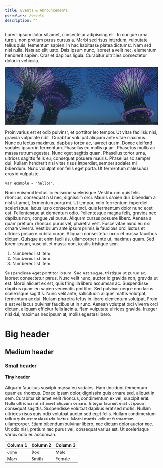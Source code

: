 ```yaml
---
title: Events & Announcements
permalink: /events
description: ""
---
```

Lorem ipsum dolor sit amet, consectetur adipiscing elit. In congue urna turpis, non pretium purus cursus a. Morbi sed risus interdum, vulputate tellus quis, fermentum sapien. In hac habitasse platea dictumst. Nam sed nisl nulla. Nam ac elit justo. Duis ipsum nunc, laoreet a velit nec, elementum hendrerit sapien. Cras et dapibus ligula. Curabitur ultricies consectetur dolor in vehicula.

![](/images/hero-banner.png)

Proin varius est et odio pulvinar, et porttitor leo tempor. Ut vitae facilisis nisi, gravida vulputate nibh. Curabitur volutpat aliquam ante vitae maximus. Nunc eu lectus maximus, dapibus tortor ac, laoreet quam. Donec eleifend sodales ipsum in fermentum. Phasellus eu mollis quam. Phasellus mollis ac massa rutrum egestas. Nunc eget sagittis quam. Phasellus tortor urna, ultrices sagittis felis eu, consequat posuere mauris. Phasellus ac semper dui. Nullam hendrerit nisi vitae risus imperdiet, semper sodales mi bibendum. Nunc volutpat non felis eget porta. Ut fermentum malesuada eros id vulputate.

`var example = "hello!";`

Nunc euismod lectus ac euismod scelerisque. Vestibulum quis felis rhoncus, consequat nisl nec, dignissim orci. Mauris sapien dui, bibendum a nisl sit amet, fermentum porta mi. Ut tempor, odio fermentum imperdiet scelerisque, lacus justo consectetur orci, quis fermentum dolor nunc eget est. Pellentesque at elementum odio. Pellentesque magna felis, gravida nec dapibus non, congue vel purus. Aliquam cursus posuere libero. Aenean a quam pretium, rhoncus purus vel, pharetra velit. Fusce vitae nunc eu nisi ornare viverra. Vestibulum ante ipsum primis in faucibus orci luctus et ultrices posuere cubilia curae; Aliquam consectetur nunc et massa faucibus dictum. Quisque at enim facilisis, ullamcorper ante ut, maximus quam. Sed lorem ipsum, suscipit et massa non, iaculis tristique sem.

1. Numbered list item
2. Numbered list item
3. Numbered list item

Suspendisse eget porttitor ipsum. Sed est augue, tristique ut purus ac, laoreet consectetur purus. Nunc velit nunc, auctor id gravida non, gravida ut est. Morbi aliquet ex est, quis fringilla libero accumsan ac. Suspendisse dapibus quam eu sapien venenatis porttitor. Sed pulvinar neque non lacus scelerisque sagittis. Nunc velit ante, sollicitudin aliquet mattis volutpat, fermentum ac dui. Nullam pharetra tellus in libero elementum volutpat. Proin a est vel lacus pulvinar faucibus ut in nunc. Aenean volutpat orci viverra orci dictum, aliquam efficitur felis lacinia. Nam vulputate ultrices gravida. Integer nisl dui, maximus nec ipsum at, mollis egestas libero.

# Big header
## Medium header
### Small header
#### Tiny header

Aliquam faucibus suscipit massa eu sodales. Nam tincidunt fermentum quam eu rhoncus. Donec ipsum dolor, dignissim quis ornare sed, aliquet in sem. Curabitur sit amet velit rhoncus, condimentum ex vel, suscipit erat. Nulla ultricies mi sit amet aliquam ornare. Integer laoreet erat ut ipsum consequat sagittis. Suspendisse volutpat dapibus erat sed mollis. Nullam ultricies risus quis odio volutpat auctor sed eget felis. Nullam condimentum tellus quis est malesuada luctus. Morbi mattis velit et fermentum ullamcorper. Etiam bibendum pulvinar libero, nec dictum dolor auctor nec. Ut odio nisl, pretium nec purus vel, consequat varius est. Ut scelerisque varius odio eu accumsan.

| Column 1 | Column 2 | Column 3 
| -------- | -------- | -------- 
| John     | Doe      | Male     
| Mary     | Smith    | Female